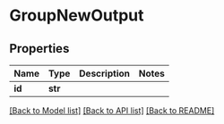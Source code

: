 # GroupNewOutput

## Properties
Name | Type | Description | Notes
------------ | ------------- | ------------- | -------------
**id** | **str** |  | 

[[Back to Model list]](../README.md#documentation-for-models) [[Back to API list]](../README.md#documentation-for-api-endpoints) [[Back to README]](../README.md)


